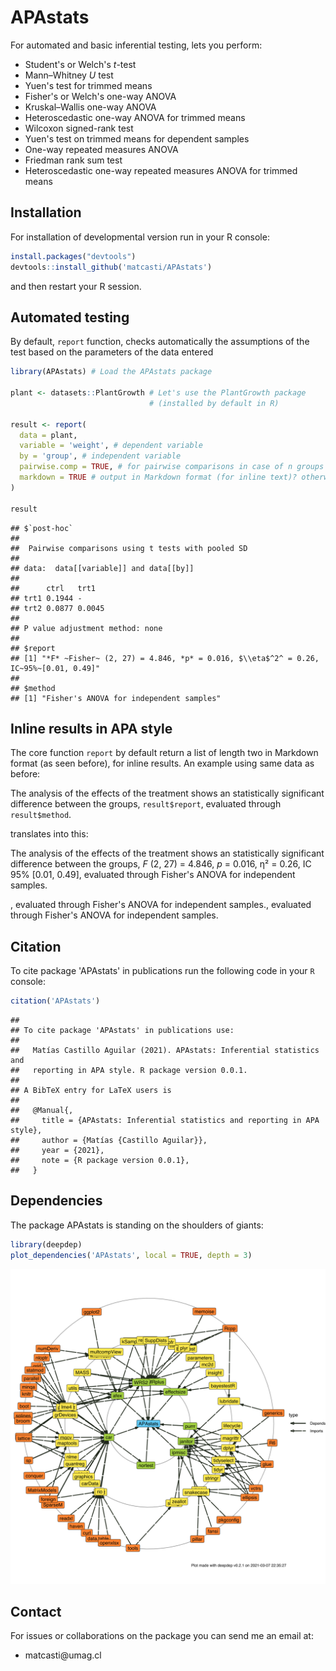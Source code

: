 # APAstats

For automated and basic inferential testing, lets you perform:

-   Student's or Welch's *t*-test
-   Mann–Whitney *U* test
-   Yuen's test for trimmed means
-   Fisher's or Welch's one-way ANOVA
-   Kruskal–Wallis one-way ANOVA
-   Heteroscedastic one-way ANOVA for trimmed means
-   Wilcoxon signed-rank test
-   Yuen's test on trimmed means for dependent samples
-   One-way repeated measures ANOVA
-   Friedman rank sum test
-   Heteroscedastic one-way repeated measures ANOVA for trimmed means

## Installation

For installation of developmental version run in your R console:

``` r
install.packages("devtools")
devtools::install_github('matcasti/APAstats')
```

and then restart your R session.

## Automated testing

By default, `report` function, checks automatically the assumptions of the test based on the parameters of the data entered

``` r
library(APAstats) # Load the APAstats package

plant <- datasets::PlantGrowth # Let's use the PlantGrowth package
                               # (installed by default in R)

result <- report(
  data = plant,
  variable = 'weight', # dependent variable
  by = 'group', # independent variable
  pairwise.comp = TRUE, # for pairwise comparisons in case of n groups > 2
  markdown = TRUE # output in Markdown format (for inline text)? otherwise plain text.
)

result
```

    ## $`post-hoc`
    ## 
    ##  Pairwise comparisons using t tests with pooled SD 
    ## 
    ## data:  data[[variable]] and data[[by]] 
    ## 
    ##      ctrl   trt1  
    ## trt1 0.1944 -     
    ## trt2 0.0877 0.0045
    ## 
    ## P value adjustment method: none 
    ## 
    ## $report
    ## [1] "*F* ~Fisher~ (2, 27) = 4.846, *p* = 0.016, $\\eta$^2^ = 0.26, IC~95%~[0.01, 0.49]"
    ## 
    ## $method
    ## [1] "Fisher's ANOVA for independent samples"

## Inline results in APA style

The core function `report` by default return a list of length two in Markdown format (as seen before), for inline results. An example using same data as before:

The analysis of the effects of the treatment shows an statistically significant difference between the groups, `result$report`, evaluated through `result$method`.

translates into this:

The analysis of the effects of the treatment shows an statistically significant difference between the groups, *F* (2, 27) = 4.846, *p* = 0.016, η² = 0.26, IC 95% [0.01, 0.49], evaluated through Fisher's ANOVA for independent samples.

, evaluated through Fisher's ANOVA for independent samples., evaluated through Fisher's ANOVA for independent samples.

## Citation

To cite package 'APAstats' in publications run the following code in your `R` console:

``` r
citation('APAstats')
```

    ## 
    ## To cite package 'APAstats' in publications use:
    ## 
    ##   Matías Castillo Aguilar (2021). APAstats: Inferential statistics and
    ##   reporting in APA style. R package version 0.0.1.
    ## 
    ## A BibTeX entry for LaTeX users is
    ## 
    ##   @Manual{,
    ##     title = {APAstats: Inferential statistics and reporting in APA style},
    ##     author = {Matías {Castillo Aguilar}},
    ##     year = {2021},
    ##     note = {R package version 0.0.1},
    ##   }

## Dependencies

The package APAstats is standing on the shoulders of giants:

``` r
library(deepdep)
plot_dependencies('APAstats', local = TRUE, depth = 3)
```

![](README_files/figure-html/unnamed-chunk-3-1.svg)<!-- -->

## Contact

For issues or collaborations on the package you can send me an email at:

-   matcasti\@umag.cl
